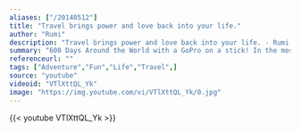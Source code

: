 ```yaml
---
aliases: ["/20140512"]
title: "Travel brings power and love back into your life."
author: "Rumi"
description: "Travel brings power and love back into your life. - Rumi quotes from GetInspired365.com"
summary: "600 Days Around the World with a GoPro on a stick! In the most epic selfie ever!  The ultimate selfie compilation documented like never before in a 360° Degree rotation in every major site and exotic place in over 36+ countries.  Alex Chacon is on a Modern Motorcycle Diaries driving his motorcycle over 200,000+ Km crossing 75+ borders around the world to the most remote and undiscovered places on earth on this charitable expedition."
referenceurl: ""
tags: ["Adventure","Fun","Life","Travel",]
source: "youtube"
videoid: "VTlXttQL_Yk"
image: "https://img.youtube.com/vi/VTlXttQL_Yk/0.jpg"
---
```


{{< youtube VTlXttQL_Yk >}}

